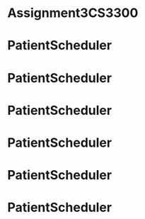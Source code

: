 # Assignment3CS3300
# PatientScheduler
# PatientScheduler
# PatientScheduler
# PatientScheduler
# PatientScheduler
# PatientScheduler
